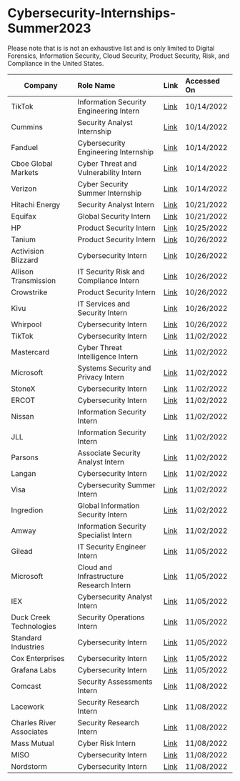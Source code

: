 # Cybersecurity-Internships-Summer2023

Please note that is is not an exhaustive list and is only limited to Digital Forensics, Information Security, Cloud Security, Product Security, Risk, and Compliance in the United States.

| Company        | Role Name                              | Link      | Accessed On |
| -------------- |:----------------------------------------|:----------|:------------|
| TikTok        | Information Security Engineering Intern | [Link](https://careers.tiktok.com/position/7146361354784753928/detail?spread=5MWH5CQ) | 10/14/2022   |
| Cummins       | Security Analyst Internship             | [Link](https://cummins.jobs/columbus-in/information-technology-summer-2023-internship-positions/FF5DDB9A2E5D4A53B65891A23BA5A667/job/?vs=1606&utm_source=LinkedIn.com-DE&utm_medium=Social%20Media&utm_campaign=LinkedIn.com) | 10/14/2022 |
| Fanduel       | Cybersecurity Engineering Internship   | [Link](https://boards.greenhouse.io/fanduel/jobs/4606916?gh_src=ba823b7b1us&source=LinkedIn) | 10/14/2022   |
| Cboe Global Markets | Cyber Threat and Vulnerability Intern  | [Link](https://cboe.wd1.myworkdayjobs.com/en-US/External_Career_CBOE/job/Chicago%2C-IL/Cyber-Threat-and-Vulnerability-Intern_R-2521/apply/autofillWithResume?source=Linkedin) | 10/14/2022   |
| Verizon        | Cyber Security Summer Internship | [Link](https://jobs.verizon.com/jobs/10752454-cyber-security-summer-internship-2023-remote?tm_job=612166-1A&tm_event=view&tm_company=781&bid=370&CID=oso_LinkedIn_LinkedInWraps&utm_source=LinkedIn&utm_medium=paidsocial&utm_campaign=LinkedInWraps&dclid=CJfYnrG04PoCFYHNwAodzlQGSA) | 10/14/2022   |
| Hitachi Energy        | Security Analyst Intern | [Link](https://www.hitachienergy.com/career/jobs/details/US54260965_E1) | 10/21/2022   |
| Equifax       | Global Security Intern | [Link](https://www.wayup.com/i-Financial-Services-j-Atlanta-Global-Security-Intern-Summer-2023-Equifax-704849377829123/?utm_source=linkedin-xml&utm_medium=jobxml&utm_campaign=linkedin-XML-APPS-1114466-30540554&refer=lnkslot-APPS-1114466-30540554) | 10/21/2022   |
| HP       | Product Security Intern | [Link](https://jobs.hp.com/jobdetails/16597466/hbcu-conf-internship-cybersecurity-product-security-intern-austin-tx/) | 10/25/2022   |
| Tanium       | Product Security Intern | [Link](https://www.tanium.com/careers/4511135?gh_jid=4511135) | 10/26/2022   |
| Activision Blizzard       | Cybersecurity Intern | [Link](https://careers.activisionblizzard.com/job/ACCOUSR017326EXTERNAL/Cyber-Security-Internship?utm_source=linkedin&utm_medium=phenom-feeds) | 10/26/2022   |
| Allison Transmission       | IT Security Risk and Compliance Intern | [Link](https://allisontransmission.wd1.myworkdayjobs.com/ATI-External/job/Indianapolis-IN/IT-Security-Risk-and-Compliance-Intern_R004101?source=Linkedin) | 10/26/2022   |
| Crowstrike      | Product Security Intern | [Link](https://crowdstrike.wd5.myworkdayjobs.com/crowdstrikecareers/job/USA---Remote/Product-Security-Intern---Summer-2023--USA---Remote-_R10866?source=LinkedIn_jobs) | 10/26/2022   |
| Kivu      | IT Services and Security Intern | [Link](https://kivu.bamboohr.com/careers/85?source=aWQ9MTk%3D) | 10/26/2022   |
| Whirpool      | Cybersecurity Intern | [Link](https://whirlpool.eightfold.ai/careers?pid=34373769800&domain=whirlpool.com) | 10/26/2022   |
| TikTok      | Cybersecurity Intern | [Link](https://careers.tiktok.com/position/7146272996637624607/detail) | 11/02/2022   |
| Mastercard      | Cyber Threat Intelligence Intern | [Link](https://mastercard.wd1.myworkdayjobs.com/en-US/CorporateCareers/job/Cyber-Threat-Intelligence-Internship_R-177817-1) | 11/02/2022   |
| Microsoft      | Systems Security and Privacy Intern | [Link](https://careers.microsoft.com/us/en/job/1479176/Research-Intern-Systems-Security-and-Privacy?jobsource=linkedin&utm_source=linkedin&utm_medium=linkedin&utm_campaign=linkedin-feed) | 11/02/2022   |
| StoneX      | Cybersecurity Intern | [Link](https://elpo.fa.us2.oraclecloud.com/hcmUI/CandidateExperience/en/sites/CX_1001/job/3406?utm_medium=jobshare) | 11/02/2022   |
| ERCOT      | Cybersecurity Intern | [Link](https://ercot.wd1.myworkdayjobs.com/ercot_careers/job/Austin-TX/Summer-Intern-2023---Cyber-Security_R1195) | 11/02/2022   | 
| Nissan      | Information Security Intern | [Link](https://alliance.wd3.myworkdayjobs.com/nissanjobs/job/Nissan-Americas-Headquarters---Franklin/Information-Security-Intern_R00122356?source=Linkedin) | 11/02/2022   |
| JLL      | Information Security Intern | [Link](https://jll.wd1.myworkdayjobs.com/jllcareers/job/Chicago-IL/Security-Summer-2023-Internship---Chicago_REQ251881-1?source=APPLICANT_SOURCE-6-42) | 11/02/2022   |
| Parsons      | Associate Security Analyst Intern | [Link](https://www.linkedin.com/jobs/view/3340303113) | 11/02/2022   |
| Langan      | Cybersecurity Intern | [Link](https://careers.langan.com/job/Parsippany-Cyber-Security-Intern-or-Co-op-Fall-2022-&-Spring-2023-NJ-07054-2172/930203600/?from=email&refid=17547992200&utm_source=J2WEmail&source=2&eid=139200-202209311009-25175092200&locale=en_US) | 11/02/2022   |
| Visa      | Cybersecurity Summer Intern | [Link](https://usa.visa.com/en_us/jobs/REF53129G) | 11/02/2022   |
| Ingredion      | Global Information Security Intern | [Link](https://ingredion.wd1.myworkdayjobs.com/en-US/IngredionCareers/job/Westchester-IL/Global-Information-Security-Intern---Westchester--IL_Req-23422?source=APPLICANT_SOURCE-3-35) | 11/02/2022   |
| Amway      | Information Security Specialist Intern | [Link](https://jobs.amway.com/job/Ada-Intern-Information-Security-MI-49355/943383700/) | 11/02/2022   |
| Gilead      | IT Security Engineer Intern | [Link](https://gilead.wd1.myworkdayjobs.com/en-US/gileadcareers/job/United-States---California---Foster-City/Intern---IT-Security-Engineer_R0032772?source=Indeed) | 11/05/2022   |
| Microsoft      | Cloud and Infrastructure Research Intern | [Link](https://careers.microsoft.com/us/en/job/1489134/Research-Intern-Cloud-and-Infrastructure-Security-Group?jobsource=indeed&utm_source=indeed&utm_medium=indeed&utm_campaign=indeed-feed) | 11/05/2022   | 11/05/2022   |
| IEX      | Cybersecurity Analyst Intern | [Link](https://iex.io/careers/apply/index.html?gh_jid=4595073&gh_src=5b1a36f61us) | 11/05/2022   |
| Duck Creek Technologies      | Security Operations Intern | [Link](https://duckcreek.wd1.myworkdayjobs.com/en-US/duckcreekcareers/job/Boston-MA/Security-Operations-Intern_REQID53341) | 11/05/2022   |
| Standard Industries      | Cybersecurity Intern | [Link](https://gafsgi.wd5.myworkdayjobs.com/Standard_Careers/job/New-York-NY/Cybersecurity-Intern_17017) | 11/05/2022   |
| Cox Enterprises      | Cybersecurity Intern | [Link](https://jobs.coxenterprises.com/en/jobs/job/r202211639-2023-cai-summer-intern-cybersecurity/?rx_c=cai&rx_cid=3287&rx_job=R202211639&rx_medium=post&rx_paid=0&rx_r=none&rx_source=LinkedIn&rx_ts=20221105T143401Z&source=Linkedin_Limited_Listings&utm_campaign=cai_organic&utm_medium=Limited_Listings&utm_source=Linkedin&rx_viewer=fb09b4445d7411eda4d37d3d69adc8554e84ce8e8bbf4350bc77eba986772b35) | 11/05/2022   |
| Grafana Labs      | Cybersecurity Intern | [Link](https://boards.greenhouse.io/grafanalabs/jobs/4684978004?source=LinkedIn) | 11/05/2022   |
| Comcast      | Security Assessments Intern | [Link](https://jobs.comcast.com/jobs/description?job_id=R348857&external_or_internal=external) | 11/08/2022   |
| Lacework      | Security Research Intern | [Link](https://www.lacework.com/job-openings/?gh_jid=4721056004) | 11/08/2022   |
| Charles River Associates      | Security Research Intern | [Link](https://boards.greenhouse.io/charlesriverassociates/jobs/4670915?gh_src=dda73a481us#app) | 11/08/2022   |
| Mass Mutual      | Cyber Risk Intern | [Link](https://careers.massmutual.com/job/16958834/cyber-risk-intern-ma-statewide/) | 11/08/2022   |
| MISO      | Cybersecurity Intern | [Link](https://workforcenow.adp.com/mascsr/default/mdf/recruitment/recruitment.html?cid=ffbc8373-da94-43fd-a1bd-c233d33e58ae&ccId=19000101_000001&type=JS&lang=en_US) | 11/08/2022   |
| Nordstorm      | Cybersecurity Intern | [Link](https://nordstrom.wd5.myworkdayjobs.com/en-US/nordstrom_internship/jobs/details/Cyber-Security-Internship-Summer-2023_R-481310?q=cyber) | 11/08/2022   |
